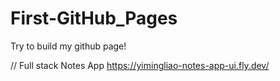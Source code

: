 # First-GitHub_Pages

Try to build my github page!

//
Full stack Notes App
https://yimingliao-notes-app-ui.fly.dev/

